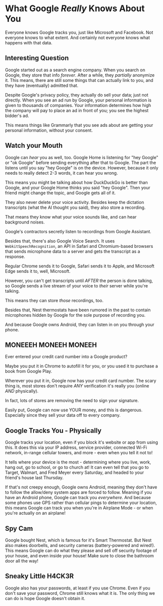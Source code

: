 # What Google *Really* Knows About You

Everyone knows Google tracks you, just like Microsoft and Facebook. Not everyone knows to what extent.
And certainly not everyone knows what happens with that data.

## Interesting Question
Google started out as a search engine company. When you search on Google, they store that info *forever*.
After a while, they *partially* anonymize it. This means, there are still some things that can actually link to you, and they have (eventually) admitted that.

Despite Google's privacy policy, they actually do sell your data; just not directly. When you see an ad run by Google, your personal information is given to thousands of companies.
Your information determines how high the company will pay to place an ad in front of you; you see the highest bidder's ad.

This means things like Grammarly that you see ads about are getting your personal information, without your consent.

## Watch your Mouth

Google can *hear* you as well, too. Google Home is listening for "hey Google" or "ok Google" before sending everything after that to Google.
The part the listens until you say "hey Google" is on the device. However, because it only needs to really detect 2-3 words, it can hear you wrong.

This means you might be talking about how DuckDuckGo is better than Google, and your Google Home thinks you said "hey Google".
Then your friend might change the topic, and Google gets all of it.

They also never delete your voice activity. Besides keep the dictation transcripts (what the AI thought you said), they also store a recording.

That means they know what your voice sounds like, and can hear background noises.

Google's contractors secretly listen to recordings from Google Assistant.

Besides that, there's also Google Voice Search. It uses `WebkitSpeechRecognition`, an API in Safari and Chromium-based browsers that sends microphone data to a server
and gets the transcript as a response.

Regular Chrome sends it to Google, Safari sends it to Apple, and Microsoft Edge sends it to, well, Microsoft.

However, you can't get transcripts until *AFTER* the person is done talking, so Google sends a live stream of your voice to *their* server while you're talking.

This means they can store *those* recordings, too.

Besides that, Nest thermostats have been rumored in the past to contain microphones hidden by Google for the sole purpose of recording you.

And because Google owns Android, they can listen in on you through your phone.

## MONEEEH MONEEH MONEEH

Ever entered your credit card number into a Google product?

Maybe you put it in Chrome to autofill it for you, or you used it to purchase a book from Google Play.

Wherever you put it in, Google now has your credit card number. The scary thing is, most stores don't require *ANY* verification it's really you (online *AND* physically).

In fact, lots of stores are removing the need to sign your signature.

Easily put, Google can now use YOUR money, and this is dangerous. Especially since they sell your data off to every company.

## Google Tracks You - Physically

Google tracks your location, even if you block it's website or app from using this. It does this via your IP address, service provider, connected Wi-Fi network, in-range cellular towers, and more - even when you tell it not to!

It tells where your device is the most - determining where you live, work, hang out, go to school, or go to church at! It can even tell that you go to Target, Walmart, and Fred Meyer every Saturday, and headed to your friend's house last Thursday.

If that's not creepy enough, Google owns Android, meaning they don't have to follow the allow/deny system apps are forced to follow. Meaning if you have an Android phone, Google can track you *everywhere*. And because some phones use GPS rather than cellular pings to determine your location, this means Google can track you when you're in Airplane Mode - or when you're actually on an airplane!

## Spy Cam

Google bought Nest, which is famous for it's Smart Thermostat. But Nest also makes doorbells, and security cameras (battery-powered and wired!). This means Google can do what they please and sell off security footage of your house, and even inside your house! Make sure to close the bathroom door all the way!

## Sneaky Little H4CK3R

Google also has your passwords, at least if you use Chrome. Even if you don't save your password, Chrome still knows what it is.
The only thing we can do is hope Google doesn't obtain it.

